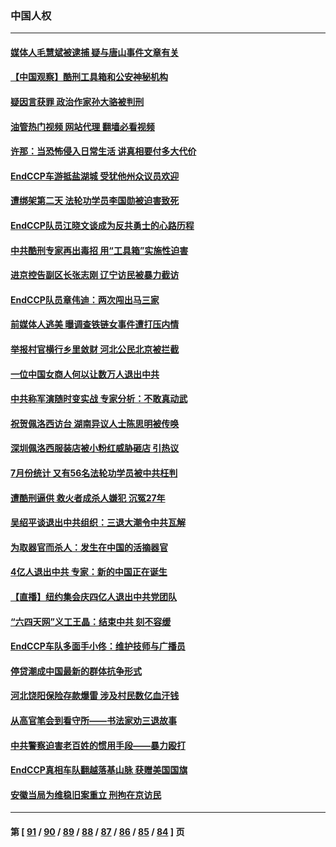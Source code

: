 ### 中国人权
---
#### [媒体人毛慧斌被逮捕 疑与唐山事件文章有关](../../pages/ncid278/n13799002.md?08100445) 
#### [【中国观察】酷刑工具箱和公安神秘机构](../../pages/ncid278/n13798499.md?08100445) 
#### [疑因言获罪 政治作家孙大骆被判刑](../../pages/ncid278/n13798464.md?08100445) 
#### [油管热门视频 网站代理 翻墙必看视频](http://209.222.30.114:81/youtube.html?08100445)
#### [许那：当恐怖侵入日常生活 讲真相要付多大代价](../../pages/ncid278/n13798299.md?08100445) 
#### [EndCCP车游抵盐湖城 受犹他州众议员欢迎](../../pages/ncid278/n13797993.md?08100445) 
#### [遭绑架第二天 法轮功学员李国勋被迫害致死](../../pages/ncid278/n13797464.md?08100445) 
#### [EndCCP队员江晓文谈成为反共勇士的心路历程](../../pages/ncid278/n13797300.md?08100445) 
#### [中共酷刑专家再出毒招 用“工具箱”实施性迫害](../../pages/ncid278/n13797202.md?08100445) 
#### [进京控告副区长张志刚 辽宁访民被暴力截访](../../pages/ncid278/n13797084.md?08100445) 
#### [EndCCP队员章伟迪：两次闯出马三家](../../pages/ncid278/n13796899.md?08100445) 
#### [前媒体人逃美 曝调查铁链女事件遭打压内情](../../pages/ncid278/n13796740.md?08100445) 
#### [举报村官横行乡里敛财 河北公民北京被拦截](../../pages/ncid278/n13796890.md?08100445) 
#### [一位中国女商人何以让数万人退出中共](../../pages/ncid278/n13795903.md?08100445) 
#### [中共称军演随时变实战 专家分析：不敢真动武](../../pages/ncid278/n13796365.md?08100445) 
#### [祝贺佩洛西访台 湖南异议人士陈思明被传唤](../../pages/ncid278/n13796220.md?08100445) 
#### [深圳佩洛西服装店被小粉红威胁砸店 引热议](../../pages/ncid278/n13796136.md?08100445) 
#### [7月份统计 又有56名法轮功学员被中共枉判](../../pages/ncid278/n13795640.md?08100445) 
#### [遭酷刑逼供 救火者成杀人嫌犯 沉冤27年](../../pages/ncid278/n13795562.md?08100445) 
#### [吴绍平谈退出中共组织：三退大潮令中共瓦解](../../pages/ncid278/n13794947.md?08100445) 
#### [为取器官而杀人：发生在中国的活摘器官](../../pages/ncid278/n13794731.md?08100445) 
#### [4亿人退出中共 专家：新的中国正在诞生](../../pages/ncid278/n13794871.md?08100445) 
#### [【直播】纽约集会庆四亿人退出中共党团队](../../pages/ncid278/n13794850.md?08100445) 
#### [“六四天网”义工王晶：结束中共 刻不容缓](../../pages/ncid278/n13794666.md?08100445) 
#### [EndCCP车队多面手小佟：维护技师与广播员](../../pages/ncid278/n13794791.md?08100445) 
#### [停贷潮成中国最新的群体抗争形式](../../pages/ncid278/n13794634.md?08100445) 
#### [河北饶阳保险存款爆雷 涉及村民数亿血汗钱](../../pages/ncid278/n13793936.md?08100445) 
#### [从高官笔会到看守所——书法家劝三退故事](../../pages/ncid278/n13794235.md?08100445) 
#### [中共警察迫害老百姓的惯用手段——暴力殴打](../../pages/ncid278/n13791611.md?08100445) 
#### [EndCCP真相车队翻越落基山脉 获赠美国国旗](../../pages/ncid278/n13794060.md?08100445) 
#### [安徽当局为维稳旧案重立 刑拘在京访民](../../pages/ncid278/n13794050.md?08100445) 

---
#### 第 [ [91](./91.md?08100445) / [90](./90.md?08100445) / [89](./89.md?08100445) / [88](./88.md?08100445) / [87](./87.md?08100445) / [86](./86.md?08100445) / [85](./85.md?08100445) / [84](./84.md?08100445) ] 页
